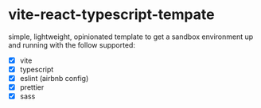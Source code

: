 # vite-react-typescript-tempate

simple, lightweight, opinionated template to get a sandbox environment up and running with the follow supported: 
- [x] vite
- [x] typescript
- [x] eslint (airbnb config)
- [x] prettier
- [x] sass
